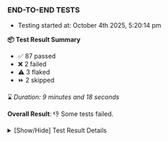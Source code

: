 ### END-TO-END TESTS

- Testing started at: October 4th 2025, 5:20:14 pm

**📦 Test Result Summary**

- ✅ 87 passed
- ❌ 2 failed
- ⚠️ 3 flaked
- ⏩ 2 skipped

⌛ _Duration: 9 minutes and 18 seconds_

**Overall Result**: 👎 Some tests failed.



<details>
    <summary>[Show/Hide] Test Result Details</summary>
    <div markdown="1">

| Test | Browser | Test Case | Tags | Result |
| :---: | :---: | :--- | :---: | :---: |
| 1 | chromium-meshery-provider | Add a cluster connection by uploading kubeconfig file |  | ⚠️ |
| 2 | chromium-meshery-provider | Transition to ignored state and then back to connected state |  | ❌ |
| 3 | chromium-meshery-provider | Transition to not found state and then back to connected state |  | ➖ |
| 4 | chromium-meshery-provider | Delete Kubernetes cluster connections |  | ➖ |
| 5 | chromium-meshery-provider | deploys a published design to a connected cluster |  | ❌ |
| 6 | chromium-meshery-provider | Import a Model via CSV Import |  | ⚠️ |
| 7 | chromium-local-provider | deploys a published design to a connected cluster |  | ⚠️ |

</div>
</details>


<!-- To see the full report, please visit our CI/CD pipeline with reporter. -->